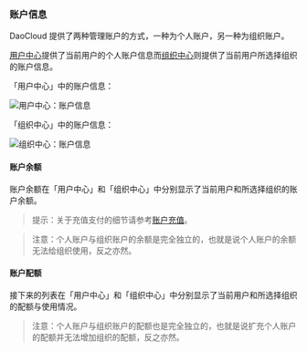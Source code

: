 ### 账户信息

<!-- TODO: 术语表：个人账户、组织账户、配额 -->

DaoCloud 提供了两种管理账户的方式，一种为个人账户，另一种为组织账户。

[用户中心](profile.md)提供了当前用户的个人账户信息而[组织中心](organization.md)则提供了当前用户所选择组织的账户信息。

「用户中心」中的账户信息：

![用户中心：账户信息](/img/screenshots/features/settings/account/user-account-info.png)

「组织中心」中的账户信息：

![组织中心：账户信息](/img/screenshots/features/settings/account/org-account-info.png)

#### 账户余额

账户余额在「用户中心」和「组织中心」中分别显示了当前用户和所选择组织的账户余额。

> 提示：关于充值支付的细节请参考[账户充值](payment.md)。

> 注意：个人账户与组织账户的余额是完全独立的，也就是说个人账户的余额无法给组织使用，反之亦然。

#### 账户配额

接下来的列表在「用户中心」和「组织中心」中分别显示了当前用户和所选择组织的配额与使用情况。

> 注意：个人账户与组织账户的配额也是完全独立的，也就是说扩充个人账户的配额并无法增加组织的配额，反之亦然。
